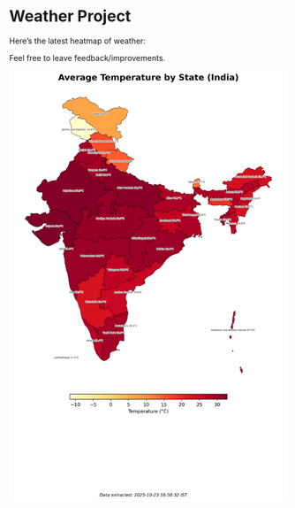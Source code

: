 # Weather Project

Here’s the latest heatmap of weather:

Feel free to leave feedback/improvements.

![India Heatmap](docs/assets/india_heatmap.png?v=FA0F83)
